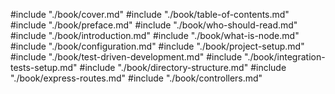 #include "./book/cover.md"
#include "./book/table-of-contents.md"
#include "./book/preface.md"
#include "./book/who-should-read.md"
#include "./book/introduction.md"
#include "./book/what-is-node.md"
#include "./book/configuration.md"
#include "./book/project-setup.md"
#include "./book/test-driven-development.md"
#include "./book/integration-tests-setup.md"
#include "./book/directory-structure.md"
#include "./book/express-routes.md"
#include "./book/controllers.md"